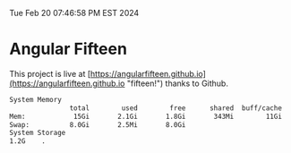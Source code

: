 Tue Feb 20 07:46:58 PM EST 2024

# Angular Fifteen


This project is live at [https://angularfifteen.github.io](https://angularfifteen.github.io "fifteen!") thanks to Github.

```bash
System Memory
               total        used        free      shared  buff/cache   available
Mem:            15Gi       2.1Gi       1.8Gi       343Mi        11Gi        13Gi
Swap:          8.0Gi       2.5Mi       8.0Gi
System Storage
1.2G	.
